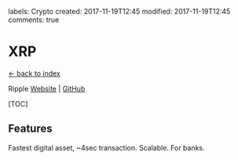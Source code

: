 labels: Crypto
created: 2017-11-19T12:45
modified: 2017-11-19T12:45
comments: true

# XRP

[← back to index](./index)

Ripple [Website](https://ripple.com) | [GitHub](https://github.com/ripple)

[TOC]

## Features

Fastest digital asset, ~4sec transaction.
Scalable.
For banks.
